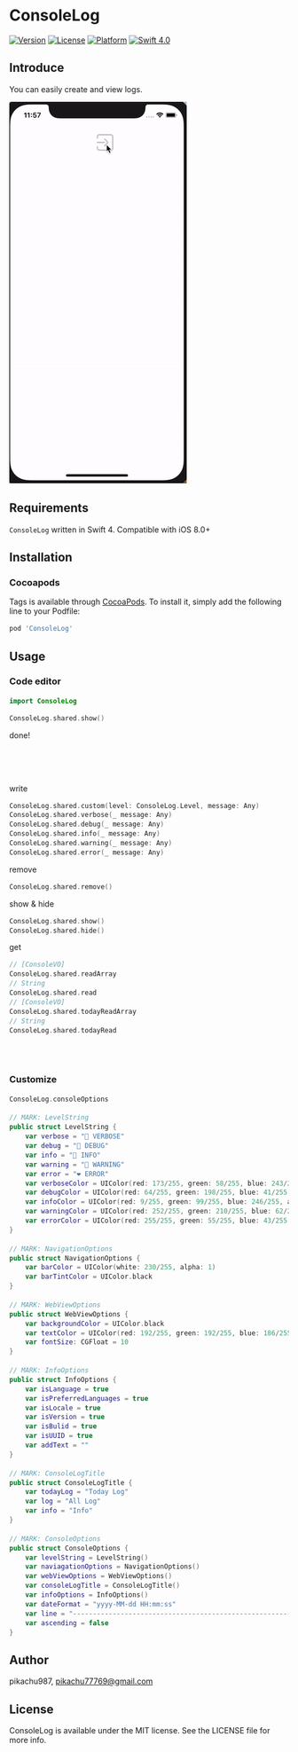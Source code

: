 # ConsoleLog

[![Version](https://img.shields.io/cocoapods/v/ConsoleLog.svg?style=flat)](https://cocoapods.org/pods/ConsoleLog)
[![License](https://img.shields.io/cocoapods/l/ConsoleLog.svg?style=flat)](https://cocoapods.org/pods/ConsoleLog)
[![Platform](https://img.shields.io/cocoapods/p/ConsoleLog.svg?style=flat)](https://cocoapods.org/pods/ConsoleLog)
[![Swift 4.0](https://img.shields.io/badge/Swift-4.0-orange.svg?style=flat)](https://developer.apple.com/swift/)

## Introduce

You can easily create and view logs.

![demo](./img/img1.gif)

## Requirements

`ConsoleLog` written in Swift 4. Compatible with iOS 8.0+

## Installation

### Cocoapods

Tags is available through [CocoaPods](http://cocoapods.org). To install
it, simply add the following line to your Podfile:

```ruby
pod 'ConsoleLog'
```

## Usage

### Code editor

```swift
import ConsoleLog
```

```swift
ConsoleLog.shared.show()
```

done!

<br><br><br>

write
```swift
ConsoleLog.shared.custom(level: ConsoleLog.Level, message: Any)
ConsoleLog.shared.verbose(_ message: Any)
ConsoleLog.shared.debug(_ message: Any)
ConsoleLog.shared.info(_ message: Any)
ConsoleLog.shared.warning(_ message: Any)
ConsoleLog.shared.error(_ message: Any)
```

remove

```swift
ConsoleLog.shared.remove()
```

show & hide

```swift
ConsoleLog.shared.show()
ConsoleLog.shared.hide()
```

get

```swift
// [ConsoleVO]
ConsoleLog.shared.readArray
// String
ConsoleLog.shared.read
// [ConsoleVO]
ConsoleLog.shared.todayReadArray
// String
ConsoleLog.shared.todayRead
```

<br><br>

### Customize

```swift
ConsoleLog.consoleOptions

// MARK: LevelString
public struct LevelString {
    var verbose = "💜 VERBOSE"
    var debug = "💚 DEBUG"
    var info = "💙 INFO"
    var warning = "💛 WARNING"
    var error = "❤️ ERROR"
    var verboseColor = UIColor(red: 173/255, green: 58/255, blue: 243/255, alpha: 1)
    var debugColor = UIColor(red: 64/255, green: 198/255, blue: 41/255, alpha: 1)
    var infoColor = UIColor(red: 9/255, green: 99/255, blue: 246/255, alpha: 1)
    var warningColor = UIColor(red: 252/255, green: 210/255, blue: 62/255, alpha: 1)
    var errorColor = UIColor(red: 255/255, green: 55/255, blue: 43/255, alpha: 1)
}

// MARK: NavigationOptions
public struct NavigationOptions {
    var barColor = UIColor(white: 230/255, alpha: 1)
    var barTintColor = UIColor.black
}

// MARK: WebViewOptions
public struct WebViewOptions {
    var backgroundColor = UIColor.black
    var textColor = UIColor(red: 192/255, green: 192/255, blue: 186/255, alpha: 1)
    var fontSize: CGFloat = 10
}

// MARK: InfoOptions
public struct InfoOptions {
    var isLanguage = true
    var isPreferredLanguages = true
    var isLocale = true
    var isVersion = true
    var isBulid = true
    var isUUID = true
    var addText = ""
}

// MARK: ConsoleLogTitle
public struct ConsoleLogTitle {
    var todayLog = "Today Log"
    var log = "All Log"
    var info = "Info"
}

// MARK: ConsoleOptions
public struct ConsoleOptions {
    var levelString = LevelString()
    var naviagationOptions = NavigationOptions()
    var webViewOptions = WebViewOptions()
    var consoleLogTitle = ConsoleLogTitle()
    var infoOptions = InfoOptions()
    var dateFormat = "yyyy-MM-dd HH:mm:ss"
    var line = "------------------------------------------------------------"
    var ascending = false
}

```

## Author

pikachu987, pikachu77769@gmail.com

## License

ConsoleLog is available under the MIT license. See the LICENSE file for more info.
